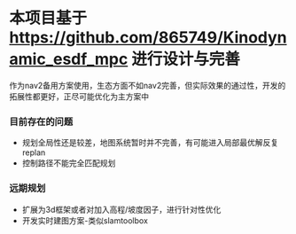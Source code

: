 # 本项目基于 https://github.com/865749/Kinodynamic_esdf_mpc 进行设计与完善

作为nav2备用方案使用，生态方面不如nav2完善，但实际效果的通过性，开发的拓展性都更好，正尽可能优化为主方案中
### 目前存在的问题
* 规划全局性还是较差，地图系统暂时并不完善，有可能进入局部最优解反复replan
* 控制路径不能完全匹配规划
### 远期规划
* 扩展为3d框架或者对加入高程/坡度因子，进行针对性优化
* 开发实时建图方案-类似slamtoolbox
